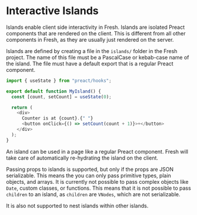 # Interactive Islands

Islands enable client side interactivity in Fresh. Islands are isolated Preact components that are rendered on the client. This is different from all other components in Fresh, as they are usually just rendered on the server.

Islands are defined by creating a file in the `islands/` folder in the Fresh project. The name of this file must be a PascalCase or kebab-case name of the island. The file must have a default export that is a regular Preact component.

```typescript
import { useState } from "preact/hooks";

export default function MyIsland() {
  const [count, setCount] = useState(0);

  return (
    <div>
      Counter is at {count}.{" "}
      <button onClick={() => setCount(count + 1)}>+</button>
    </div>
  );
}
```

An island can be used in a page like a regular Preact component. Fresh will take care of automatically re-hydrating the island on the client.

Passing props to islands is supported, but only if the props are JSON serializable. This means the you can only pass primitive types, plain objects, and arrays. It is currently not possible to pass complex objects like `Date`, custom classes, or functions. This means that it is not possible to pass `children` to an island, as `children` are `VNodes`, which are not serializable.

It is also not supported to nest islands within other islands.

